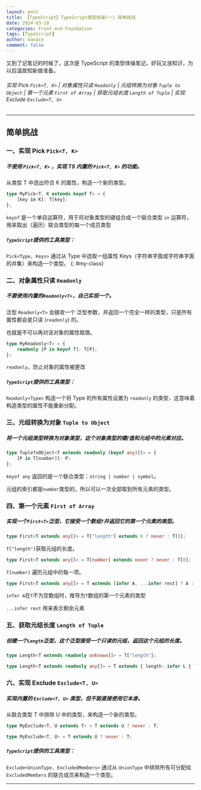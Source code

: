 ```yaml
---
layout: post
title: 【TypeScript】TypeScript类型体操(一) 简单挑战
date: 2024-03-18
categories: Front-end-Foundation
tags: [TypeScript]
author: Ganace
comment: false
---
```


又到了记笔记的时候了，这次是 TypeScript 的类型体操笔记，好玩又涨知识，为以后温故知新做准备。

###### 实现 Pick `Pick<T, K>` | 对象属性只读 `Readonly` | 元组转换为对象 `Tuple to Object` | 第一个元素 `First of Array` | 获取元组长度 `Length of Tuple` | 实现 Exclude `Exclude<T, U>`

---

## 简单挑战

### 一、实现 Pick `Pick<T, K>`

##### 不使用 `Pick<T, K>` ，实现 TS 内置的 `Pick<T, K>` 的功能。

从类型 T 中选出符合 K 的属性，构造一个新的类型。

```ts
type MyPick<T, K extends keyof T> = {
    [key in K]: T[key];
};
```

`keyof` 是一个单目运算符，用于将对象类型的键组合成一个联合类型
`in` 运算符，用来取出（遍历）联合类型的每一个成员类型

##### `TypeScript`提供的工具类型：

`Pick<Type, Keys>` 通过从 Type 中选取一组属性 Keys（字符串字面或字符串字面的并集）来构造一个类型。
{: #my-class}

### 二、对象属性只读 `Readonly`

##### 不要使用内置的`Readonly<T>`，自己实现一个。

泛型 `Readonly<T>` 会接收一个 泛型参数，并返回一个完全一样的类型，只是所有属性都会是只读 (`readonly`) 的。

也就是不可以再对该对象的属性赋值。

```ts
type MyReadonly<T> = {
    readonly [P in keyof T]: T[P];
};
```

`readonly`，防止对象的属性被更改

##### `TypeScript`提供的工具类型：

`Readonly<Type>` 构造一个将 Type 的所有属性设置为 `readonly` 的类型，这意味着构造类型的属性不能重新分配。

### 三、元组转换为对象 `Tuple to Object`

##### 将一个元组类型转换为对象类型，这个对象类型的键/值和元组中的元素对应。

```ts
type TupleToObject<T extends readonly (keyof any)[]> = {
    [P in T[number]]: P;
};
```

`keyof any` 返回的是一个联合类型：`string | number | symbol`。

元组的索引都是`number`类型的，所以可以一次全部取到所有元素的类型。

### 四、第一个元素 `First of Array`

##### 实现一个`First<T>`泛型，它接受一个数组`T`并返回它的第一个元素的类型。

```ts
type First<T extends any[]> = T["length"] extends 0 ? never : T[0];
```

`T["length"]`获取元组的长度。

```ts
type First<T extends any[]> = T[number] extends never ? never : T[0];
```

`T[number]` 遍历元组中的每一项。

```ts
type First<T extends any[]> = T extends [infer A, ...infer rest] ? A : never;
```

`infer A`在`T`不为空数组时，推导为`T`数组的第一个元素的类型

`...infer rest` 用来表示剩余元素

### 五、获取元组长度 `Length of Tuple`

##### 创建一个`Length`泛型，这个泛型接受一个只读的元组，返回这个元组的长度。

```ts
type Length<T extends readonly unknown[]> = T["length"];
```

```ts
type Length<T extends readonly any[]> = T extends { length: infer L } ? L : never;
```

### 六、实现 Exclude `Exclude<T, U>`

##### 实现内置的 `Exclude<T, U>` 类型，但不能直接使用它本身。

从联合类型 T 中排除 U 中的类型，来构造一个新的类型。

```ts
type MyExclude<T, U extends T> = T extends U ? never : T;
```

```ts
type MyExclude<T, U> = T extends U ? never : T;
```

##### `TypeScript`提供的工具类型：

`Exclude<UnionType, ExcludedMembers>` 通过从 `UnionType` 中排除所有可分配给 `ExcludedMembers` 的联合成员来构造一个类型。

---
